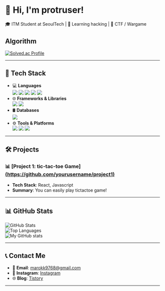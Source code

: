 # 👋 Hi, I'm protruser!

🎓 ITM Student at SeoulTech | 🌱 Learning hacking | 🚀 CTF / Wargame


## Algorithm
[![Solved.ac Profile](http://mazassumnida.wtf/api/v2/generate_badge?boj=protruser)](https://solved.ac/protruser/)

---

## 🧰 Tech Stack

- 💻 **Languages** <br>
  <img src="https://img.shields.io/badge/표시할이름-색상?style=flat&logo=기술스택아이콘&logoColor=white">
  <img src="https://img.shields.io/badge/-Python-3776AB?style=flat&logo=Python&logoColor=white"/>
  <img src="https://img.shields.io/badge/-Javascript-F7DF1E?style=flat&logo=Javascript&logoColor=white">
  <img src="https://img.shields.io/badge/-C-A8B9CC?style=flat&logo=C&logoColor=white">
  <img src="https://img.shields.io/badge/-PHP-777BB4?style=flat&logo=PHP&logoColor=white"/>
- 🌐 **Frameworks & Libraries** <br>
  <img src="https://img.shields.io/badge/-Spring Boot-6DB33F?style=flat&logo=Spring Boot&logoColor=white">
  <img src="https://img.shields.io/badge/-Spring-6DB33F?style=flat&logo=Spring&logoColor=white">
- 🛢️ **Databases** <br>
  <img src="https://img.shields.io/badge/-MySQL-4479A1?style=flat&logo=MySQL&logoColor=white">
- ⚙️ **Tools & Platforms** <br>
  <img src="https://img.shields.io/badge/-Docker-2496ED?style=flat&logo=Docker&logoColor=white">
  <img src="https://img.shields.io/badge/-Burp Suite-FF6633?style=flat&logo=Burp Suite&logoColor=white">
  <img src="https://img.shields.io/badge/-Wireshark-1679A7?style=flat&logo=Wireshark&logoColor=white">

---

## 🛠️ Projects

### 📊 [Project 1: tic-tac-toe Game][(https://github.com/yourusername/project1)](https://github.com/protruser/react-tictactoe-deploy)
- **Tech Stack**: React, Javascript
- **Summary**: You can easily play tictactoe game!

<!--
### 🕹️ [Project 2: Game Development Project](https://github.com/yourusername/project2)
- **Tech Stack**: Pygame, Python  
- **Summary**: A simple avoider game built with Pygame.
-->
---

## 📊 GitHub Stats

![GitHub Stats](https://github-readme-stats.vercel.app/api?username=protruser&show_icons=true&theme=radical)  
![Top Languages](https://github-readme-stats.vercel.app/api/top-langs/?username=protruser&layout=compact&theme=radical)  
![My GitHub stats](https://github-readme-stats.vercel.app/api?username=protruser&show_icons=true&theme=transparent)

---

## 📞 Contact Me

- 📧 **Email**: marokk9768@gmail.com
- 💼 **Instagram**: [Instagram](https://www.instagram.com/ssy_sd9/)
- 🌐 **Blog**: [Tistory](https://protruser.tistory.com)

---
